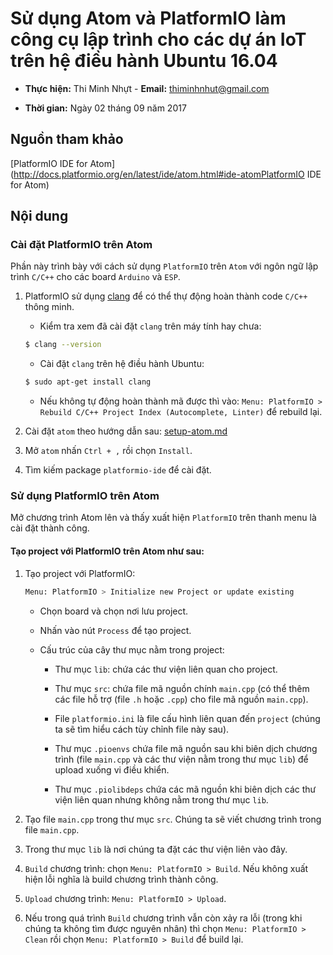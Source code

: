# Sử dụng Atom và PlatformIO làm công cụ lập trình cho các dự án IoT trên hệ điều hành Ubuntu 16.04

* **Thực hiện:** Thi Minh Nhựt - **Email:** thiminhnhut@gmail.com

* **Thời gian:** Ngày 02 tháng 09 năm 2017

## Nguồn tham khảo

[PlatformIO IDE for Atom](http://docs.platformio.org/en/latest/ide/atom.html#ide-atomPlatformIO IDE for Atom)

## Nội dung
### Cài đặt PlatformIO trên Atom
Phần này trình bày với cách sử dụng `PlatformIO` trên `Atom` với ngôn ngữ lập trình `C/C++` cho các board `Arduino` và `ESP`.

1. PlatformIO sử dụng [clang](http://clang.llvm.org/) để có thể thự động hoàn thành code `C/C++` thông minh.

    * Kiểm tra xem đã cài đặt `clang` trên máy tính hay chưa:

    ```bash
    $ clang --version
    ```

    * Cài đặt `clang` trên hệ điều hành Ubuntu:
    ```bash
    $ sudo apt-get install clang
    ```

    * Nếu không tự động hoàn thành mã được thì vào: `Menu: PlatformIO > Rebuild C/C++ Project Index (Autocomplete, Linter)` để rebuild lại.

1. Cài đặt `atom` theo hướng dẫn sau: [setup-atom.md](https://github.com/thiminhnhut/Atom/blob/master/Ubuntu/setup-atom.md)

1. Mở `atom` nhấn `Ctrl + ,` rồi chọn `Install`.

1. Tìm kiếm package `platformio-ide` để cài đặt.

### Sử dụng PlatformIO trên Atom

Mở chương trình Atom lên và thấy xuất hiện `PlatformIO` trên thanh menu là cài đặt thành công.

#### Tạo project với PlatformIO trên Atom như sau:

1. Tạo project với PlatformIO:

    ```bash
    Menu: PlatformIO > Initialize new Project or update existing
    ```

    * Chọn board và chọn nơi lưu project.

    * Nhấn vào nút `Process` để tạo project.

    * Cấu trúc của cây thư mục nằm trong project:

        + Thư mục `lib`: chứa các thư viện liên quan cho project.

        + Thư mục `src`: chứa file mã nguồn chính `main.cpp` (có thể thêm các file hỗ trợ (file `.h` hoặc `.cpp`) cho file mã nguồn `main.cpp`).

        + File `platformio.ini` là file cấu hình liên quan đến `project` (chúng ta sẽ tìm hiểu cách tùy chỉnh file này sau).

        + Thư mục `.pioenvs` chứa file mã nguồn sau khi biên dịch chương trình (file `main.cpp` và các thư viện nằm trong thư mục `lib`) để upload xuống vi điều khiển.

        + Thư mục `.piolibdeps` chứa các mã nguồn khi biên dịch các thư viện liên quan nhưng không nằm trong thư mục `lib`.

1. Tạo file `main.cpp` trong thư mục `src`. Chúng ta sẽ viết chương trình trong file `main.cpp`.

1. Trong thư mục `lib` là nơi chúng ta đặt các thư viện liên vào đây.

1. `Build` chương trình: chọn `Menu: PlatformIO > Build`. Nếu không xuất hiện lỗi nghĩa là build chương trình thành công.

1. `Upload` chương trình: `Menu: PlatformIO > Upload`.

1. Nếu trong quá trình `Build` chương trình vẫn còn xảy ra lỗi (trong khi chúng ta không tìm được nguyên nhân) thì chọn `Menu: PlatformIO > Clean` rồi chọn `Menu: PlatformIO > Build` để build lại.
